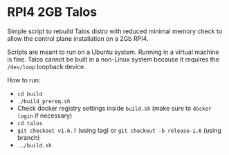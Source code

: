# RPI4 2GB Talos

Simple script to rebuild Talos distro with reduced minimal memory
check to allow the control plane installation on a 2Gb RPI4.

Scripts are meant to run on a Ubuntu system. Running in
a virtual machine is fine. Talos cannot be built in a non-Linux
system because it requires the `/dev/loop` loopback device.

How to run:

- `cd build`
- `./build_prereq.sh`
- Check docker registry settings inside `build.sh` (make sure to `docker login` if necessary)
- `cd talos`
- `git checkout v1.6.7` (using tag) or `git checkout -b release-1.6` (using branch)
- `../build.sh`
